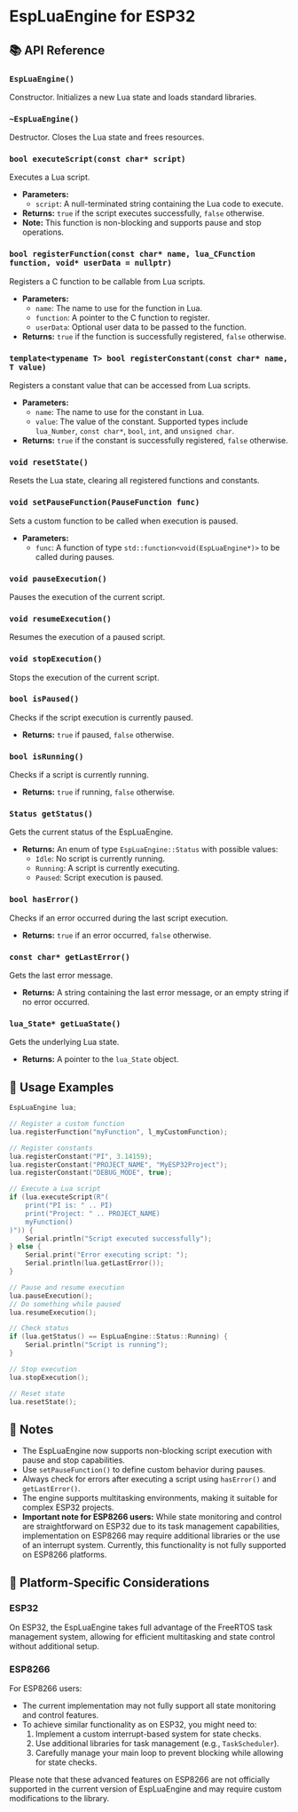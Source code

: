 # EspLuaEngine for ESP32

## 📚 API Reference

### `EspLuaEngine()`
Constructor. Initializes a new Lua state and loads standard libraries.

### `~EspLuaEngine()`
Destructor. Closes the Lua state and frees resources.

### `bool executeScript(const char* script)`
Executes a Lua script.
- **Parameters:**
  - `script`: A null-terminated string containing the Lua code to execute.
- **Returns:** `true` if the script executes successfully, `false` otherwise.
- **Note:** This function is non-blocking and supports pause and stop operations.

### `bool registerFunction(const char* name, lua_CFunction function, void* userData = nullptr)`
Registers a C function to be callable from Lua scripts.
- **Parameters:**
  - `name`: The name to use for the function in Lua.
  - `function`: A pointer to the C function to register.
  - `userData`: Optional user data to be passed to the function.
- **Returns:** `true` if the function is successfully registered, `false` otherwise.

### `template<typename T> bool registerConstant(const char* name, T value)`
Registers a constant value that can be accessed from Lua scripts.
- **Parameters:**
  - `name`: The name to use for the constant in Lua.
  - `value`: The value of the constant. Supported types include `lua_Number`, `const char*`, `bool`, `int`, and `unsigned char`.
- **Returns:** `true` if the constant is successfully registered, `false` otherwise.

### `void resetState()`
Resets the Lua state, clearing all registered functions and constants.

### `void setPauseFunction(PauseFunction func)`
Sets a custom function to be called when execution is paused.
- **Parameters:**
  - `func`: A function of type `std::function<void(EspLuaEngine*)>` to be called during pauses.

### `void pauseExecution()`
Pauses the execution of the current script.

### `void resumeExecution()`
Resumes the execution of a paused script.

### `void stopExecution()`
Stops the execution of the current script.

### `bool isPaused()`
Checks if the script execution is currently paused.
- **Returns:** `true` if paused, `false` otherwise.

### `bool isRunning()`
Checks if a script is currently running.
- **Returns:** `true` if running, `false` otherwise.

### `Status getStatus()`
Gets the current status of the EspLuaEngine.
- **Returns:** An enum of type `EspLuaEngine::Status` with possible values:
  - `Idle`: No script is currently running.
  - `Running`: A script is currently executing.
  - `Paused`: Script execution is paused.

### `bool hasError()`
Checks if an error occurred during the last script execution.
- **Returns:** `true` if an error occurred, `false` otherwise.

### `const char* getLastError()`
Gets the last error message.
- **Returns:** A string containing the last error message, or an empty string if no error occurred.

### `lua_State* getLuaState()`
Gets the underlying Lua state.
- **Returns:** A pointer to the `lua_State` object.

## 🔧 Usage Examples

```cpp
EspLuaEngine lua;

// Register a custom function
lua.registerFunction("myFunction", l_myCustomFunction);

// Register constants
lua.registerConstant("PI", 3.14159);
lua.registerConstant("PROJECT_NAME", "MyESP32Project");
lua.registerConstant("DEBUG_MODE", true);

// Execute a Lua script
if (lua.executeScript(R"(
    print("PI is: " .. PI)
    print("Project: " .. PROJECT_NAME)
    myFunction()
)")) {
    Serial.println("Script executed successfully");
} else {
    Serial.print("Error executing script: ");
    Serial.println(lua.getLastError());
}

// Pause and resume execution
lua.pauseExecution();
// Do something while paused
lua.resumeExecution();

// Check status
if (lua.getStatus() == EspLuaEngine::Status::Running) {
    Serial.println("Script is running");
}

// Stop execution
lua.stopExecution();

// Reset state
lua.resetState();
```


## 📝 Notes

- The EspLuaEngine now supports non-blocking script execution with pause and stop capabilities.
- Use `setPauseFunction()` to define custom behavior during pauses.
- Always check for errors after executing a script using `hasError()` and `getLastError()`.
- The engine supports multitasking environments, making it suitable for complex ESP32 projects.
- **Important note for ESP8266 users:** While state monitoring and control are straightforward on ESP32 due to its task management capabilities, implementation on ESP8266 may require additional libraries or the use of an interrupt system. Currently, this functionality is not fully supported on ESP8266 platforms.

## 🚀 Platform-Specific Considerations

### ESP32
On ESP32, the EspLuaEngine takes full advantage of the FreeRTOS task management system, allowing for efficient multitasking and state control without additional setup.

### ESP8266
For ESP8266 users:   

- The current implementation may not fully support all state monitoring and control features.
- To achieve similar functionality as on ESP32, you might need to:
  1. Implement a custom interrupt-based system for state checks.
  2. Use additional libraries for task management (e.g., `TaskScheduler`).
  3. Carefully manage your main loop to prevent blocking while allowing for state checks.

Please note that these advanced features on ESP8266 are not officially supported in the current version of EspLuaEngine and may require custom modifications to the library.

